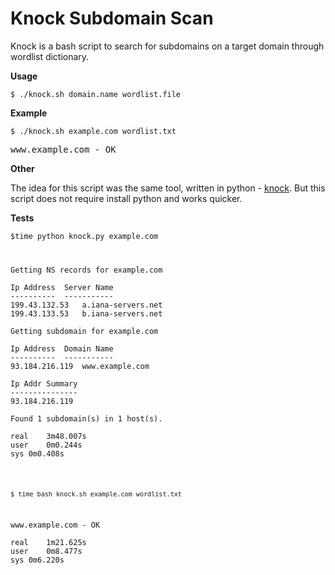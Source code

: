Knock Subdomain Scan
===================

Knock is a bash script to search for subdomains on a target domain through wordlist dictionary.

**Usage**

<code>$ ./knock.sh domain.name wordlist.file</code>

**Example**

<code>$ ./knock.sh example.com wordlist.txt</code>
<pre>www.example.com - OK</pre>

**Other**

The idea for this script was the same tool, written in python - <a href="https://github.com/guelfoweb/knock">knock</a>.
But this script does not require install python and works quicker.

**Tests**

<code>$time python knock.py example.com</pre>

<pre>Getting NS records for example.com

Ip Address	Server Name
----------	-----------
199.43.132.53	a.iana-servers.net
199.43.133.53	b.iana-servers.net

Getting subdomain for example.com

Ip Address	Domain Name
----------	-----------
93.184.216.119	www.example.com

Ip Addr Summary
---------------
93.184.216.119

Found 1 subdomain(s) in 1 host(s).

real	3m48.007s
user	0m0.244s
sys	0m0.408s</pre>

<code>$ time bash knock.sh example.com wordlist.txt</code>

<pre>www.example.com - OK

real	1m21.625s
user	0m8.477s
sys	0m6.220s</pre>

